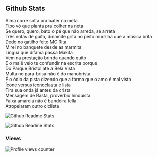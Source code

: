 ## Github Stats  
Alma corre solta pra bater na meta<br>
Tipo vó que planta pra colher na neta<br>
Se quero, quero, bato o pé que não arreda, se arreta<br>
Três notas de guita, dinamite grita no peito muralha que a música brita<br>
Dedo no gatilho feito MC Rita<br>
Mirei no banquete desde as marmita<br>
Língua que difama passa Makita<br>
Vem na prestação brinda quando quito<br>
E o malê veio te confundir na escrita porque<br>
Do Parque Bristol até a Bela Vista<br>
Multa no para-brisa não é do manobrista<br>
É o ódio da pista dizendo que a forma que o amo é mal vista<br>
Ícone versus iconoclasta e lista<br>
Tira sua onda já antes da crista<br>
Mensagem de Rasta, provérbio hinduísta<br>
Faixa amarela não é bandeira fella<br>
Atropelaram outro ciclista<br>


![Github Readme Stats](https://github-readme-stats.vercel.app/api?username=danielsf93&show_icons=true&count_private=true)  

![Github Readme Stats](https://github-readme-stats.vercel.app/api/top-langs/?username=danielsf93)  

### Views  
![Profile views counter](https://komarev.com/ghpvc/?username=danielsf93&&style=flat-square)  
